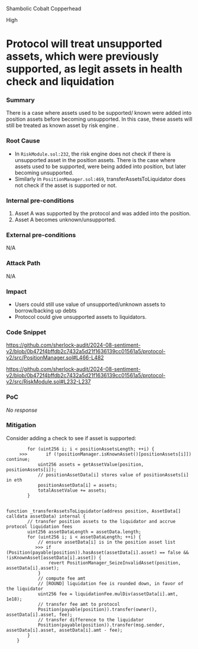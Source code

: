 Shambolic Cobalt Copperhead

High

# Protocol will treat unsupported assets, which were previously supported, as legit assets in health check and liquidation

### Summary

There is a case where assets used to be supported/ known were added into position assets before becoming unsupported. In this case, these assets will still be treated as known asset by risk engine .

### Root Cause

- In `RiskModule.sol:232`, the risk engine does not check if there is  unsupported asset in the position assets. There is the case where assets used to be supported, were being added into position, but later becoming unsupported.
- Similarly in `PositionManager.sol:469`, transferAssetsToLiquidator does not check if the asset is supported or not.

### Internal pre-conditions

1. Asset A was supported by the protocol and was added into the position.
2. Asset A becomes unknown/unsupported.

### External pre-conditions

N/A

### Attack Path

N/A

### Impact

- Users could still use value of unsupported/unknown assets to borrow/backing up debts
- Protocol could give unsupported assets to liquidators.
### Code Snippet

https://github.com/sherlock-audit/2024-08-sentiment-v2/blob/0b472f4bffdb2c7432a5d21f1636139cc01561a5/protocol-v2/src/PositionManager.sol#L466-L482

https://github.com/sherlock-audit/2024-08-sentiment-v2/blob/0b472f4bffdb2c7432a5d21f1636139cc01561a5/protocol-v2/src/RiskModule.sol#L232-L237
### PoC

_No response_

### Mitigation

Consider adding a check to see if asset is supported:
```solidity
        for (uint256 i; i < positionAssetsLength; ++i) {
     >>>       if (!positionManager.isKnownAsset()[positionAssets[i]]) continue;
            uint256 assets = getAssetValue(position, positionAssets[i]);
            // positionAssetData[i] stores value of positionAssets[i] in eth
            positionAssetData[i] = assets;
            totalAssetValue += assets;
        }


```

```solidity
function _transferAssetsToLiquidator(address position, AssetData[] calldata assetData) internal {
        // transfer position assets to the liquidator and accrue protocol liquidation fees
        uint256 assetDataLength = assetData.length;
        for (uint256 i; i < assetDataLength; ++i) {
            // ensure assetData[i] is in the position asset list
           >>> if (Position(payable(position)).hasAsset(assetData[i].asset) == false && !isKnownAsset[assetData[i].asset]) {
                revert PositionManager_SeizeInvalidAsset(position, assetData[i].asset);
            }
            // compute fee amt
            // [ROUND] liquidation fee is rounded down, in favor of the liquidator
            uint256 fee = liquidationFee.mulDiv(assetData[i].amt, 1e18);
            // transfer fee amt to protocol
            Position(payable(position)).transfer(owner(), assetData[i].asset, fee);
            // transfer difference to the liquidator
            Position(payable(position)).transfer(msg.sender, assetData[i].asset, assetData[i].amt - fee);
        }
    }
```